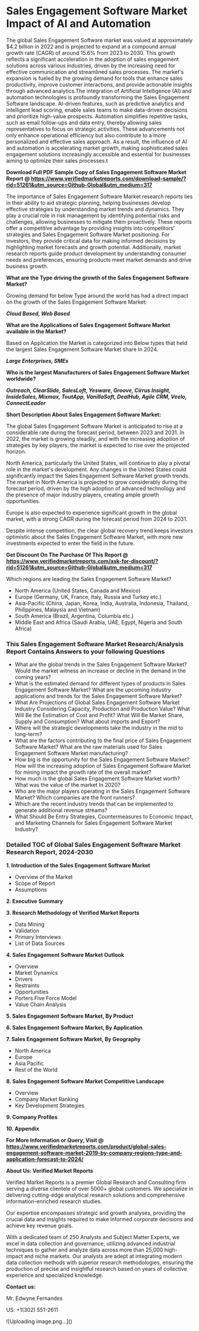 <h1>Sales Engagement Software Market Impact of AI and Automation</h1>The global Sales Engagement Software market was valued at approximately $4.2 billion in 2022 and is projected to expand at a compound annual growth rate (CAGR) of around 15.6% from 2023 to 2030. This growth reflects a significant acceleration in the adoption of sales engagement solutions across various industries, driven by the increasing need for effective communication and streamlined sales processes. The market's expansion is fueled by the growing demand for tools that enhance sales productivity, improve customer interactions, and provide actionable insights through advanced analytics.The integration of Artificial Intelligence (AI) and automation technologies is profoundly transforming the Sales Engagement Software landscape. AI-driven features, such as predictive analytics and intelligent lead scoring, enable sales teams to make data-driven decisions and prioritize high-value prospects. Automation simplifies repetitive tasks, such as email follow-ups and data entry, thereby allowing sales representatives to focus on strategic activities. These advancements not only enhance operational efficiency but also contribute to a more personalized and effective sales approach. As a result, the influence of AI and automation is accelerating market growth, making sophisticated sales engagement solutions increasingly accessible and essential for businesses aiming to optimize their sales processes.t</p><p id="" class=""><strong>Download Full PDF Sample Copy of Sales Engagement Software Market Report @ <a href="https://www.verifiedmarketreports.com/download-sample/?rid=51261&utm_source=Github-Global&utm_medium=317" target="_blank">https://www.verifiedmarketreports.com/download-sample/?rid=51261&utm_source=Github-Global&utm_medium=317</a></strong></p><p>The importance of&nbsp;Sales Engagement Software Market research reports lies in their ability to aid strategic planning, helping businesses develop effective strategies by understanding market trends and dynamics. They play a crucial role in risk management by identifying potential risks and challenges, allowing businesses to mitigate them proactively. These reports offer a competitive advantage by providing insights into competitors' strategies and Sales Engagement Software Market positioning. For investors, they provide critical data for making informed decisions by highlighting market forecasts and growth potential. Additionally, market research reports guide product development by understanding consumer needs and preferences, ensuring products meet market demands and drive business growth.</p><p><strong>What are the&nbsp;Type driving the growth of the Sales Engagement Software Market?</strong></p><p id="" class="">Growing demand for below Type around the world has had a direct impact on the growth of the Sales Engagement Software Market:</p><em><strong>Cloud Based, Web Based</strong></em></p><strong>What are the&nbsp;Applications&nbsp;of Sales Engagement Software Market available in the Market?</strong></p><p id="" class="">Based on Application the Market is categorized into Below types that held the largest Sales Engagement Software Market share In 2024.</p><em><strong>Large Enterprises, SMEs</strong></em></p><strong>Who is the largest Manufacturers of Sales Engagement Software Market worldwide?</strong></p><p><em><strong>Outreach, ClearSlide, SalesLoft, Yesware, Groove, Cirrus Insight, InsideSales, Mixmax, ToutApp, VanillaSoft, DealHub, Agile CRM, Veelo, ConnectLeader</strong></em></p><p id="" class=""><strong>Short Description About Sales Engagement Software Market:</strong></p><p>The global Sales Engagement Software Market is anticipated to rise at a considerable rate during the forecast period, between 2023 and 2031. In 2022, the market is growing steadily, and with the increasing adoption of strategies by key players, the market is expected to rise over the projected horizon.</p><p>North America, particularly the United States, will continue to play a pivotal role in the market's development. Any changes in the United States could significantly impact the Sales Engagement Software Market growth trends. The market in North America is projected to grow considerably during the forecast period, driven by the high adoption of advanced technology and the presence of major industry players, creating ample growth opportunities.</p><p>Europe is also expected to experience significant growth in the global market, with a strong CAGR during the forecast period from 2024 to 2031.</p><p>Despite intense competition, the clear global recovery trend keeps investors optimistic about the Sales Engagement Software Market, with more new investments expected to enter the field in the future.</p><p id="" class=""><strong>Get Discount On The Purchase Of This Report @ <a href="https://www.verifiedmarketreports.com/ask-for-discount/?rid=51261&utm_source=Github-Global&utm_medium=317" target="_blank">https://www.verifiedmarketreports.com/ask-for-discount/?rid=51261&utm_source=Github-Global&utm_medium=317</a></strong></p>Which regions are leading the Sales Engagement Software Market?</p><ul><li>North America (United States, Canada and Mexico)</li><li>Europe (Germany, UK, France, Italy, Russia and Turkey etc.)</li><li>Asia-Pacific (China, Japan, Korea, India, Australia, Indonesia, Thailand, Philippines, Malaysia and Vietnam)</li><li>South America (Brazil, Argentina, Columbia etc.)</li><li>Middle East and Africa (Saudi Arabia, UAE, Egypt, Nigeria and South Africa)</li></ul><h3 id="" class="">This Sales Engagement Software Market Research/Analysis Report Contains Answers to your following Questions</h3><ul><li>What are the global trends in the Sales Engagement Software Market? Would the market witness an increase or decline in the demand in the coming years?</li><li>What is the estimated demand for different types of products in Sales Engagement Software Market? What are the upcoming industry applications and trends for the Sales Engagement Software Market?</li><li>What Are Projections of Global Sales Engagement Software Market Industry Considering Capacity, Production and Production Value? What Will Be the Estimation of Cost and Profit? What Will Be Market Share, Supply and Consumption? What about imports and Export?</li><li>Where will the strategic developments take the industry in the mid to long-term?</li><li>What are the factors contributing to the final price of Sales Engagement Software Market? What are the raw materials used for Sales Engagement Software Market manufacturing?</li><li>How big is the opportunity for the Sales Engagement Software Market? How will the increasing adoption of Sales Engagement Software Market for mining impact the growth rate of the overall market?</li><li>How much is the global Sales Engagement Software Market worth? What was the value of the market In 2020?</li><li>Who are the major players operating in the Sales Engagement Software Market? Which companies are the front runners?</li><li>Which are the recent industry trends that can be implemented to generate additional revenue streams?</li><li>What Should Be Entry Strategies, Countermeasures to Economic Impact, and Marketing Channels for Sales Engagement Software Market Industry?</li></ul><h3 id="" class="">Detailed TOC of Global Sales Engagement Software Market Research Report, 2024-2030</h3><p id="" class=""><strong>1. Introduction of the Sales Engagement Software Market</strong></p><ul><li>Overview of the Market</li><li>Scope of Report</li><li>Assumptions</li></ul><p id="" class=""><strong>2. Executive Summary</strong></p><p id="" class=""><strong>3. Research Methodology of Verified Market Reports</strong></p><ul><li>Data Mining</li><li>Validation</li><li>Primary Interviews</li><li>List of Data Sources</li></ul><p id="" class=""><strong>4. Sales Engagement Software Market Outlook</strong></p><ul><li>Overview</li><li>Market Dynamics</li><li>Drivers</li><li>Restraints</li><li>Opportunities</li><li>Porters Five Force Model</li><li>Value Chain Analysis</li></ul><p id="" class=""><strong>5. Sales Engagement Software Market, By Product</strong></p><p id="" class=""><strong>6. Sales Engagement Software Market, By Application</strong></p><p id="" class=""><strong>7. Sales Engagement Software Market, By Geography</strong></p><ul><li>North America</li><li>Europe</li><li>Asia Pacific</li><li>Rest of the World</li></ul><p id="" class=""><strong>8. Sales Engagement Software Market Competitive Landscape</strong></p><ul><li>Overview</li><li>Company Market Ranking</li><li>Key Development Strategies</li></ul><p id="" class=""><strong>9. Company Profiles</strong></p><p id="" class=""><strong>10. Appendix</strong></p><p id="" class=""><strong>For More Information or Query, Visit @ <a href="https://www.verifiedmarketreports.com/product/global-sales-engagement-software-market-2019-by-company-regions-type-and-application-forecast-to-2024/" target="_blank">https://www.verifiedmarketreports.com/product/global-sales-engagement-software-market-2019-by-company-regions-type-and-application-forecast-to-2024/</a></strong></p><p id="" class=""><strong>About Us: Verified Market Reports</strong></p><p id="" class="">Verified Market Reports is a premier Global Research and Consulting firm serving a diverse clientele of over 5000+ global customers. We specialize in delivering cutting-edge analytical research solutions and comprehensive information-enriched research studies.</p><p id="" class="">Our expertise encompasses strategic and growth analyses, providing the crucial data and insights required to make informed corporate decisions and achieve key revenue goals.</p><p id="" class="">With a dedicated team of 250 Analysts and Subject Matter Experts, we excel in data collection and governance, utilizing advanced industrial techniques to gather and analyze data across more than 25,000 high-impact and niche markets. Our analysts are adept at integrating modern data collection methods with superior research methodologies, ensuring the production of precise and insightful research based on years of collective experience and specialized knowledge.</p><p id="" class=""><strong>Contact us:</strong></p><p id="" class="">Mr. Edwyne Fernandes</p><p id="" class="">US: +1(302) 551-2611</p>
![Uploading image.png…]()
